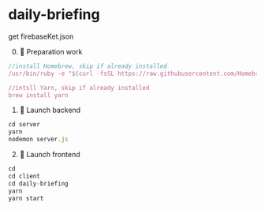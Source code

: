 # daily-briefing

get firebaseKet.json

0. :dash: Preparation work

```javascript
//install Homebrew, skip if already installed
/usr/bin/ruby -e "$(curl -fsSL https://raw.githubusercontent.com/Homebrew/install/master/install)"

//intsll Yarn, skip if already installed
brew install yarn
```

1. :rocket: Launch backend

```javascript
cd server
yarn
nodemon server.js
```

2. :metal: Launch frontend

```javascript
cd
cd client
cd daily-briefing
yarn
yarn start
```
